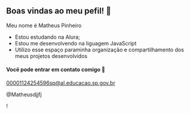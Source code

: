 ## Boas vindas ao meu pefil! 💜

Meu nome é Matheus Pinheiro 

- Estou estudando na Alura;
- Estou me desenvolvendo na liguagem JavaScript
- Utilizo esse espaço paraminha organização e compartilhamento dos meus projetos desenvolvidos

#### Vocë pode entrar em contato comigo 📧

00001124254596sp@al.educacao.sp.gov.br

@Matheusdjjfj

! [](https://media1.tenor.com/m/FOvodHkXTTcAAAAd/interstellar.gif)
